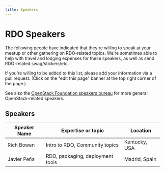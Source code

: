 ```yaml
---
title: Speakers
---
```


# RDO Speakers

The following people have indicated that they're willing to speak
at your meetup or other gathering on RDO-related topics. We're sometimes
able to help with travel and lodging expenses for these speakers, as
well as send RDO-related swag/stickers/etc.

If you're willing to be added to this list, please add your information
via a pull request. (Click on the "edit this page" banner at the top
right corner of the page.)

See also the [OpenStack Foundation speakers
bureau](https://www.openstack.org/community/speakers/results?search_query=RDO)
for more general OpenStack-related speakers.


## Speakers

| Speaker Name | Expertise or topic | Location |
|--------------|--------------------|----------|
| Rich Bowen   | Intro to RDO, Community topics | Kentucky, USA |
| Javier Peña  | RDO, packaging, deployment tools | Madrid, Spain |

